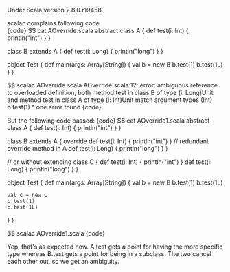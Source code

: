 Under Scala version 2.8.0.r19458.

scalac complains following code  
{code}
$$ cat AOverride.scala 
abstract class A {
  def test(i: Int) { println("int") }
}

class B extends A {
  def test(i: Long) { println("long") }
}

object Test {
  def main(args: Array[String]) {
    val b = new B
    b.test(1)
    b.test(1L)
  }
}

$$ scalac AOverride.scala 
AOverride.scala:12: error: ambiguous reference to overloaded definition,
both method test in class B of type (i: Long)Unit
and  method test in class A of type (i: Int)Unit
match argument types (Int)
    b.test(1)
      ^
one error found
{code}

But the following code passed:
{code}
$$ cat AOverride1.scala 
abstract class A {
  def test(i: Int) { println("int") }
}

class B extends A {
  override def test(i: Int) { println("int") } // redundant override method in A
  def test(i: Long) { println("long") }
}

// or without extending
class C {
  def test(i: Int) { println("int") }
  def test(i: Long) { println("long") }
}

object Test {
  def main(args: Array[String]) {
    val b = new B
    b.test(1)
    b.test(1L)

    val c = new C
    c.test(1)
    c.test(1L)
  }
}

$$ scalac AOverride1.scala
{code}

Yep, that's as expected now. A.test gets a point for having the more specific type whereas B.test gets a point for being in a subclass. The two cancel each other out, so we get an ambiguity.

